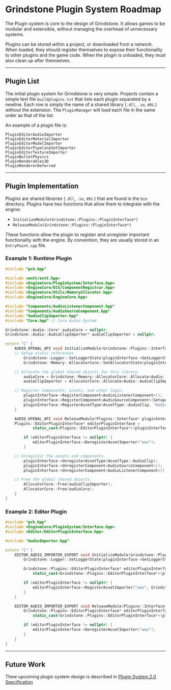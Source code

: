 
# Grindstone Plugin System Roadmap

The Plugin system is core to the design of Grindstone. It allows games to be modular and extensible, without managing the overhead of unnecessary systems.

Plugins can be stored within a project, or downloaded from a network. When loaded, they should register themselves to expose their functionality to other plugins and the game code. When the plugin is unloaded, they must also clean up after themselves.

---

## Plugin List

The initial plugin system for Grindstone is very simple. Projects contain a simple text file `buildplugins.txt` that lists each plugin separated by a newline. Each row is simply the name of a shared library (`.dll`, `.so`, etc.) without the extension. The `PluginManager` will load each file in the same order as that of the list.

An example of a plugin file is:
```plaintext
PluginEditorAudioImporter
PluginEditorMaterialImporter
PluginEditorModelImporter
PluginEditorPipelineSetImporter
PluginEditorTextureImporter
PluginBulletPhysics
PluginRenderables3D
PluginRendererDeferred
```

---

## Plugin Implementation

Plugins are shared libraries (`.dll`, `.so`, etc.) that are found in the `bin` directory. Plugins have two functions that allow them to integrate with the engine:

- `InitializeModule(Grindstone::Plugins::PluginInterface*)`
- `ReleaseModule(Grindstone::Plugins::PluginInterface*)`

These functions allow the plugin to register and unregister important functionality with the engine. By convention, they are usually stored in an `EntryPoint.cpp` file.

### Example 1: Runtime Plugin

```cpp
#include "pch.hpp"

#include <entt/entt.hpp>
#include <EngineCore/PluginSystem/Interface.hpp>
#include <EngineCore/ECS/ComponentRegistrar.hpp>
#include <EngineCore/Utils/MemoryAllocator.hpp>
#include <EngineCore/EngineCore.hpp>

#include "Components/AudioListenerComponent.hpp"
#include "Components/AudioSourceComponent.hpp"
#include "AudioClipImporter.hpp"
#include "Core.hpp" // Core Audio System

Grindstone::Audio::Core* audioCore = nullptr;
Grindstone::Audio::AudioClipImporter* audioClipImporter = nullptr;

extern "C" {
	AUDIO_OPENAL_API void InitializeModule(Grindstone::Plugins::Interface* pluginInterface) {
    // Setup static references
		Grindstone::Logger::SetLoggerState(pluginInterface->GetLoggerState());
		Grindstone::Memory::AllocatorCore::SetAllocatorState(pluginInterface->GetAllocatorState());

    // Allocate the global shared objects for this library.
		audioCore = Grindstone::Memory::AllocatorCore::Allocate<Audio::Core>();
		audioClipImporter = AllocatorCore::Allocate<Audio::AudioClipImporter>();

    // Register components, assets, and other logic.
		pluginInterface->RegisterComponent<AudioListenerComponent>();
		pluginInterface->RegisterComponent<AudioSourceComponent>(SetupAudioSourceComponent, DestroyAudioSourceComponent);
		pluginInterface->RegisterAssetType(AssetType::AudioClip, "AudioClip", audioClipImporter);
	}

	AUDIO_OPENAL_API void ReleaseModule(Plugins::Interface* pluginInterface) {
    Plugins::EditorPluginInterface* editorPluginInterface =
			static_cast<Plugins::EditorPluginInterface*>(pluginInterface->GetEditorInterface());

		if (editorPluginInterface != nullptr) {
			editorPluginInterface->DeregisterAssetImporter("wav");
		}

    // Unregister the assets and components.
		pluginInterface->UnregisterAssetType(AssetType::AudioClip);
		pluginInterface->UnregisterComponent<AudioSourceComponent>();
		pluginInterface->UnregisterComponent<AudioListenerComponent>();

    // Free the global shared objects.
		AllocatorCore::Free(audioClipImporter);
		AllocatorCore::Free(audioCore);
	}
}
```

### Example 2: Editor Plugin


```cpp
#include "pch.hpp"
#include <EngineCore/PluginSystem/Interface.hpp>
#include <Editor/EditorPluginInterface.hpp>

#include "AudioImporter.hpp"

extern "C" {
	EDITOR_AUDIO_IMPORTER_EXPORT void InitializeModule(Grindstone::Plugins::Interface* pluginInterface) {
		Grindstone::Logger::SetLoggerState(pluginInterface->GetLoggerState());

		Grindstone::Plugins::EditorPluginInterface* editorPluginInterface =
			static_cast<Grindstone::Plugins::EditorPluginInterface*>(pluginInterface->GetEditorInterface());

		if (editorPluginInterface != nullptr) {
			editorPluginInterface->RegisterAssetImporter("wav", Grindstone::Editor::Importers::ImportAudio, audioImporterVersion);
		}
	}

	EDITOR_AUDIO_IMPORTER_EXPORT void ReleaseModule(Plugins::Interface* pluginInterface) {
		Grindstone::Plugins::EditorPluginInterface* editorPluginInterface =
			static_cast<Grindstone::Plugins::EditorPluginInterface*>(pluginInterface->GetEditorInterface());

		if (editorPluginInterface != nullptr) {
			editorPluginInterface->DeregisterAssetImporter("wav");
		}
	}
}
```

---

## Future Work

Thew upcoming plugin system design is described in [Plugin System 2.0 Specification](NewDesign.md)
